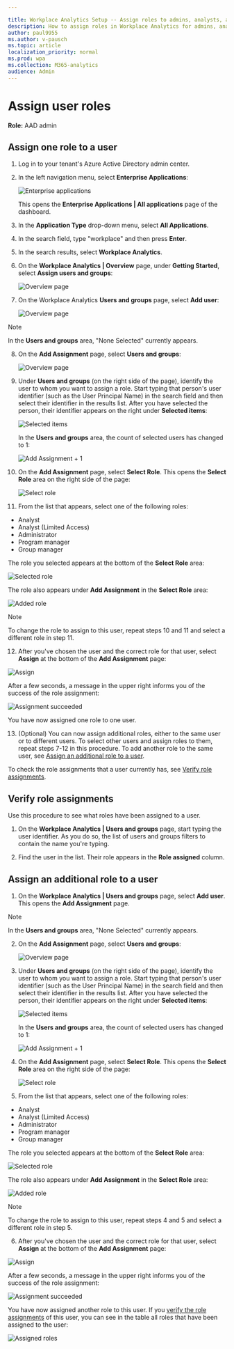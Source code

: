 ```yaml
---

title: Workplace Analytics Setup -- Assign roles to admins, analysts, and PMs 
description: How to assign roles in Workplace Analytics for admins, analysts, and program managers
author: paul9955
ms.author: v-pausch
ms.topic: article
localization_priority: normal 
ms.prod: wpa
ms.collection: M365-analytics
audience: Admin
---
```


# Assign user roles 

**Role:** AAD admin  

## Assign one role to a user 

1. Log in to your tenant's Azure Active Directory admin center. 

2. In the left navigation menu, select **Enterprise Applications**:

   ![Enterprise applications](../images/wpa/setup/enterprise-apps.png) 
   
   This opens the **Enterprise Applications | All applications** page of the dashboard. 

3. In the **Application Type** drop-down menu, select **All Applications**. 

4. In the search field, type "workplace" and then press **Enter**. 

5. In the search results, select **Workplace Analytics**.  

6. On the **Workplace Analytics | Overview** page, under **Getting Started**, select **Assign users and groups**: 

   ![Overview page](../images/wpa/setup/wpa-overview.png)  

7. On the Workplace Analytics **Users and groups** page, select **Add user**:

   ![Overview page](../images/wpa/setup/wpa-users-and-groups.png)  

> [!Note] 
> In the **Users and groups** area, "None Selected" currently appears. 

8. On the **Add Assignment** page, select **Users and groups**: 
   
   ![Overview page](../images/wpa/setup/select-users-and-groups-4.png)

9. Under **Users and groups** (on the right side of the page), identify the user to whom you want to assign a role. Start typing that person's user identifier (such as the User Principal Name) in the search field and then select their identifier in the results list. After you have selected the person, their identifier appears on the right under **Selected items**: 
   
   ![Selected items](../images/wpa/setup/selected-items.png)
   
   In the **Users and groups** area, the count of selected users has changed to 1:
   
   ![Add Assignment + 1](../images/wpa/setup/add-assignment-plus-1.png)
    
10. On the **Add Assignment** page, select **Select Role**. This opens the **Select Role** area on the right side of the page: 

    ![Select role](../images/wpa/setup/select-role.png)
    
11. From the list that appears, select one of the following roles:  

   * Analyst 
   * Analyst (Limited Access) 
   * Administrator 
   * Program manager 
   * Group manager 

   The role you selected appears at the bottom of the **Select Role** area: 

   ![Selected role](../images/wpa/setup/selected-role.png)

   The role also appears under **Add Assignment** in the **Select Role** area: 

   ![Added role](../images/wpa/setup/add-assignment-select-53.png)

> [!Note] 
> To change the role to assign to this user, repeat steps 10 and 11 and select a different role in step 11. 

12. After you've chosen the user and the correct role for that user, select **Assign** at the bottom of the **Add Assignment** page:  
 
   ![Assign](../images/wpa/setup/assign-button.png)

   After a few seconds, a message in the upper right informs you of the success of the role assignment:  

   ![Assignment succeeded](../images/wpa/setup/assignment-succeeded.png)

You have now assigned one role to one user.  

13. (Optional) You can now assign additional roles, either to the same user or to different users. To select other users and assign roles to them, repeat steps 7-12 in this procedure. To add another role to the same user, see [Assign an additional role to a user](#assign-an-additional-role-to-a-user).  

To check the role assignments that a user currently has, see [Verify role assignments](#verify-role-assignments).

## Verify role assignments 

Use this procedure to see what roles have been assigned to a user.  

1. On the **Workplace Analytics | Users and groups** page, start typing the user identifier. As you do so, the list of users and groups filters to contain the name you're typing.  

2. Find the user in the list. Their role appears in the **Role assigned** column.  

## Assign an additional role to a user 

1. On the **Workplace Analytics | Users and groups** page, select **Add user**. This opens the **Add Assignment** page. 

> [!Note] 
> In the **Users and groups** area, "None Selected" currently appears. 

2. On the **Add Assignment** page, select **Users and groups**: 
   
   ![Overview page](../images/wpa/setup/select-users-and-groups-4.png)

3. Under **Users and groups** (on the right side of the page), identify the user to whom you want to assign a role. Start typing that person's user identifier (such as the User Principal Name) in the search field and then select their identifier in the results list. After you have selected the person, their identifier appears on the right under **Selected items**: 
   
   ![Selected items](../images/wpa/setup/selected-items.png)

   
   In the **Users and groups** area, the count of selected users has changed to 1:
    
   ![Add Assignment + 1](../images/wpa/setup/add-assignment-plus-1.png)

4. On the **Add Assignment** page, select **Select Role**. This opens the **Select Role** area on the right side of the page: 

   ![Select role](../images/wpa/setup/select-role.png)
 
5. From the list that appears, select one of the following roles:  

 * Analyst 
 * Analyst (Limited Access) 
 * Administrator 
 * Program manager 
 * Group manager 

  The role you selected appears at the bottom of the **Select Role** area: 
  
  ![Selected role](../images/wpa/setup/selected-role.png)

  The role also appears under **Add Assignment** in the **Select Role** area: 
  
  ![Added role](../images/wpa/setup/add-assignment-select-53.png)
  
  > [!Note] 
  > To change the role to assign to this user, repeat steps 4 and 5 and select a different role in step 5. 
  
6. After you've chosen the user and the correct role for that user, select **Assign** at the bottom of the **Add Assignment** page: 
 
  ![Assign](../images/wpa/setup/assign-button.png)

After a few seconds, a message in the upper right informs you of the success of the role assignment:  

![Assignment succeeded](../images/wpa/setup/assignment-succeeded.png)
 
You have now assigned another role to this user. If you [verify the role assignments](#verify-role-assignments) of this user, you can see in the table all roles that have been assigned to the user:  

![Assigned roles](../images/wpa/setup/assigned-roles.png)
 